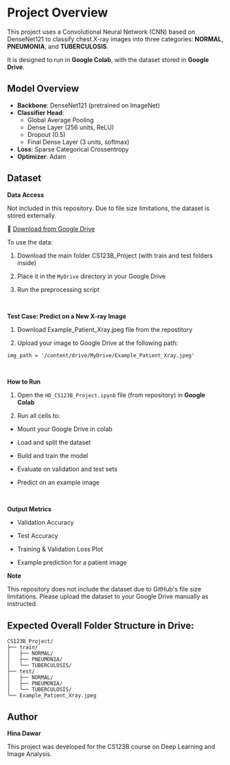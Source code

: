 # Project Overview

This project uses a Convolutional Neural Network (CNN) based on DenseNet121 to classify chest X-ray images into three categories: **NORMAL**, **PNEUMONIA**, and **TUBERCULOSIS**.

It is designed to run in **Google Colab**, with the dataset stored in **Google Drive**.

## Model Overview

- **Backbone**: DenseNet121 (pretrained on ImageNet)
- **Classifier Head**:
  - Global Average Pooling
  - Dense Layer (256 units, ReLU)
  - Dropout (0.5)
  - Final Dense Layer (3 units, softmax)
- **Loss**: Sparse Categorical Crossentropy
- **Optimizer**: Adam

## Dataset

**Data Access**

Not included in this repository. Due to file size limitations, the dataset is stored externally.

📁 [Download from Google Drive](https://drive.google.com/drive/folders/1J6ofaFcxfRwT96SHL6hcqD0rL0Hzr49p?usp=drive_link)

To use the data:

1. Download the main folder CS123B_Project (with train  and test folders inside)
  
2. Place it in the `MyDrive` directory in your Google Drive
   
3. Run the preprocessing script

<br>

**Test Case: Predict on a New X-ray Image**

1. Download Example_Patient_Xray.jpeg file from the repostitory 

2. Upload your image to Google Drive at the following path:

```markdown
img_path = '/content/drive/MyDrive/Example_Patient_Xray.jpeg'
```
<br>

**How to Run**

1. Open the `HD_CS123B_Project.ipynb` file (from repository) in **Google Colab**
 
3. Run all cells to:
   
- Mount your Google Drive in colab

- Load and split the dataset

- Build and train the model

- Evaluate on validation and test sets

- Predict on an example image

<br>
  
**Output Metrics**

- Validation Accuracy

- Test Accuracy

- Training & Validation Loss Plot

- Example prediction for a patient image

**Note**

This repository does not include the dataset due to GitHub's file size limitations. Please upload the dataset to your Google Drive manually as instructed.

## Expected Overall Folder Structure in Drive:

```
CS123B_Project/
├── train/
│   ├── NORMAL/
│   ├── PNEUMONIA/
│   └── TUBERCULOSIS/
├── test/
│   ├── NORMAL/
│   ├── PNEUMONIA/
│   └── TUBERCULOSIS/
└── Example_Patient_Xray.jpeg
```

## Author

**Hina Dawar**

This project was developed for the CS123B course on Deep Learning and Image Analysis.

